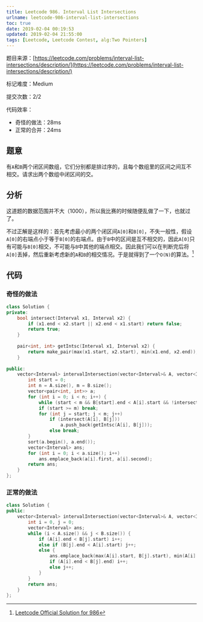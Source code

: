 ```yaml
---
title: Leetcode 986. Interval List Intersections
urlname: leetcode-986-interval-list-intersections
toc: true
date: 2019-02-04 00:19:53
updated: 2019-02-04 21:55:00
tags: [Leetcode, Leetcode Contest, alg:Two Pointers]
---
```


题目来源：[https://leetcode.com/problems/interval-list-intersections/description/](https://leetcode.com/problems/interval-list-intersections/description/)

标记难度：Medium

提交次数：2/2

代码效率：

* 奇怪的做法：28ms
* 正常的合并：24ms

## 题意

有`A`和`B`两个闭区间数组，它们分别都是排过序的，且每个数组里的区间之间互不相交。请求出两个数组中闭区间的交。

## 分析

这道题的数据范围并不大（1000），所以我比赛的时候随便乱做了一下，也就过了。

不过正解是这样的：首先考虑最小的两个闭区间`A[0]`和`B[0]`，不失一般性，假设`A[0]`的右端点小于等于`B[0]`的右端点。由于`B`中的区间是互不相交的，因此`A[0]`只有可能与`B[0]`相交，不可能与`B`中其他的端点相交。因此我们可以在判断完后将`A[0]`丢掉，然后重新考虑新的`A`和`B`的相交情况。于是就得到了一个`O(N)`的算法。[^sln]

[^sln]: [Leetcode Official Solution for 986](https://leetcode.com/problems/interval-list-intersections/solution/)

## 代码

### 奇怪的做法

```cpp
class Solution {
private:
    bool intersect(Interval x1, Interval x2) {
        if (x1.end < x2.start || x2.end < x1.start) return false;
        return true;
    }
    
    pair<int, int> getIntsc(Interval x1, Interval x2) {
        return make_pair(max(x1.start, x2.start), min(x1.end, x2.end));
    }
    
public:
    vector<Interval> intervalIntersection(vector<Interval>& A, vector<Interval>& B) {
        int start = 0;
        int n = A.size(), m = B.size();
        vector<pair<int, int>> a;
        for (int i = 0; i < n; i++) {
            while (start < m && B[start].end < A[i].start && !intersect(A[i], B[start])) start++;
            if (start >= m) break;
            for (int j = start; j < m; j++)
                if (intersect(A[i], B[j]))
                    a.push_back(getIntsc(A[i], B[j]));
                else break;
        }
        sort(a.begin(), a.end());
        vector<Interval> ans;
        for (int i = 0; i < a.size(); i++)
            ans.emplace_back(a[i].first, a[i].second);
        return ans;
    }
};
```

### 正常的做法

```cpp
class Solution {
public:
    vector<Interval> intervalIntersection(vector<Interval>& A, vector<Interval>& B) {
        int i = 0, j = 0;
        vector<Interval> ans;
        while (i < A.size() && j < B.size()) {
            if (A[i].end < B[j].start) i++;
            else if (B[j].end < A[i].start) j++;
            else {
                ans.emplace_back(max(A[i].start, B[j].start), min(A[i].end, B[j].end));
                if (A[i].end < B[j].end) i++;
                else j++;
            }
        }
        return ans;
    }
};
```
